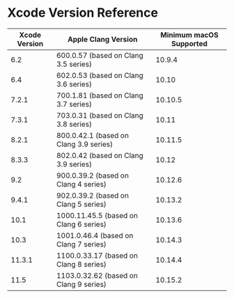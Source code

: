 # Xcode Version Reference

| Xcode Version | Apple Clang Version                    | Minimum macOS Supported |
| ------------- | -------------------------------------- | ----------------------- |
| 6.2           | 600.0.57 (based on Clang 3.5 series)   | 10.9.4                  |
| 6.4           | 602.0.53 (based on Clang 3.6 series)   | 10.10                   |
| 7.2.1         | 700.1.81 (based on Clang 3.7 series)   | 10.10.5                 |
| 7.3.1         | 703.0.31 (based on Clang 3.8 series)   | 10.11                   |
| 8.2.1         | 800.0.42.1 (based on Clang 3.9 series) | 10.11.5                 |
| 8.3.3         | 802.0.42 (based on Clang 3.9 series)   | 10.12                   |
| 9.2           | 900.0.39.2 (based on Clang 4 series)   | 10.12.6                 |
| 9.4.1         | 902.0.39.2 (based on Clang 5 series)   | 10.13.2                 |
| 10.1          | 1000.11.45.5 (based on Clang 6 series) | 10.13.6                 |
| 10.3          | 1001.0.46.4 (based on Clang 7 series)  | 10.14.3                 |
| 11.3.1        | 1100.0.33.17 (based on Clang 8 series) | 10.14.4                 |
| 11.5          | 1103.0.32.62 (based on Clang 9 series) | 10.15.2                 |
